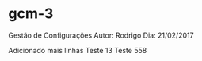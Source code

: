 # gcm-3

Gestão de Configurações
Autor: Rodrigo
Dia: 21/02/2017

Adicionado mais linhas
Teste 13
Teste 558
